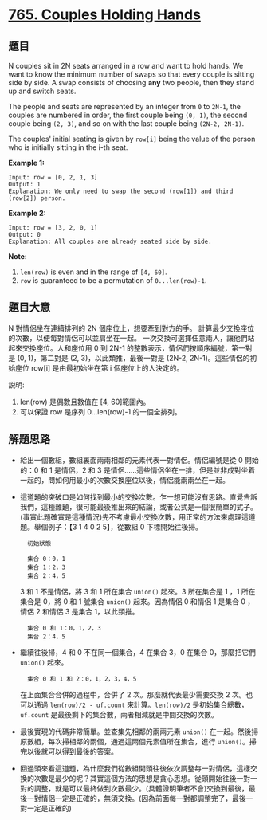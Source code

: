 # [765. Couples Holding Hands](https://leetcode.com/problems/couples-holding-hands/)


## 題目

N couples sit in 2N seats arranged in a row and want to hold hands. We want to know the minimum number of swaps so that every couple is sitting side by side. A swap consists of choosing **any** two people, then they stand up and switch seats.

The people and seats are represented by an integer from `0` to `2N-1`, the couples are numbered in order, the first couple being `(0, 1)`, the second couple being `(2, 3)`, and so on with the last couple being `(2N-2, 2N-1)`.

The couples' initial seating is given by `row[i]` being the value of the person who is initially sitting in the i-th seat.

**Example 1:**

    Input: row = [0, 2, 1, 3]
    Output: 1
    Explanation: We only need to swap the second (row[1]) and third (row[2]) person.

**Example 2:**

    Input: row = [3, 2, 0, 1]
    Output: 0
    Explanation: All couples are already seated side by side.

**Note:**

1. `len(row)` is even and in the range of `[4, 60]`.
2. `row` is guaranteed to be a permutation of `0...len(row)-1`.


## 題目大意

N 對情侶坐在連續排列的 2N 個座位上，想要牽到對方的手。 計算最少交換座位的次數，以便每對情侶可以並肩坐在一起。 一次交換可選擇任意兩人，讓他們站起來交換座位。人和座位用 0 到 2N-1 的整數表示，情侶們按順序編號，第一對是 (0, 1)，第二對是 (2, 3)，以此類推，最後一對是 (2N-2, 2N-1)。這些情侶的初始座位 row[i] 是由最初始坐在第 i 個座位上的人決定的。

説明:

1. len(row) 是偶數且數值在 [4, 60]範圍內。  
2. 可以保證 row 是序列 0...len(row)-1 的一個全排列。  


## 解題思路

- 給出一個數組，數組裏面兩兩相鄰的元素代表一對情侶。情侶編號是從 0 開始的：0 和 1 是情侶，2 和 3 是情侶……這些情侶坐在一排，但是並非成對坐着一起的，問如何用最小的次數交換座位以後，情侶能兩兩坐在一起。
- 這道題的突破口是如何找到最小的交換次數。乍一想可能沒有思路。直覺告訴我們，這種難題，很可能最後推出來的結論，或者公式是一個很簡單的式子。(事實此題確實是這種情況)先不考慮最小交換次數，用正常的方法來處理這道題。舉個例子：【3 1 4 0 2 5】，從數組 0 下標開始往後掃。

        初始狀態
        
        集合 0：0，1
        集合 1：2，3
        集合 2：4，5

    3 和 1 不是情侶，將 3 和 1 所在集合 `union()` 起來。3 所在集合是 1 ，1 所在集合是 0，將 0 和 1 號集合 `union()` 起來。因為情侶 0 和情侶 1 是集合 0 ，情侶 2 和情侶 3 是集合 1，以此類推。

        集合 0 和 1：0，1，2，3
        集合 2：4，5

- 繼續往後掃，4 和 0 不在同一個集合，4 在集合 3，0 在集合 0，那麼把它們 `union()` 起來。

        集合 0 和 1 和 2：0，1，2，3，4，5

    在上面集合合併的過程中，合併了 2 次。那麼就代表最少需要交換 2 次。也可以通過 `len(row)/2 - uf.count` 來計算。`len(row)/2` 是初始集合總數，`uf.count` 是最後剩下的集合數，兩者相減就是中間交換的次數。

- 最後實現的代碼非常簡單。並查集先相鄰的兩兩元素 `union()` 在一起。然後掃原數組，每次掃相鄰的兩個，通過這兩個元素值所在集合，進行 `union()`。掃完以後就可以得到最後的答案。
- 回過頭來看這道題，為什麼我們從數組開頭往後依次調整每一對情侶，這樣交換的次數是最少的呢？其實這個方法的思想是貪心思想。從頭開始往後一對一對的調整，就是可以最終做到次數最少。(具體證明筆者不會)交換到最後，最後一對情侶一定是正確的，無須交換。(因為前面每一對都調整完了，最後一對一定是正確的)

